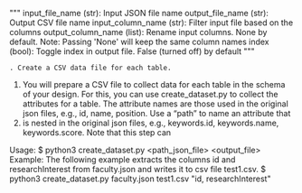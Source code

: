 """
    input_file_name (str): Input JSON file name
    output_file_name (str): Output CSV file name
    input_column_name (str): Filter input file based on the columns
    output_column_name (list): Rename input columns. None by default. Note: Passing 'None' will keep the same column names
    index (bool): Toggle index in output file. False (turned off) by default
    """

    . Create a CSV data file for each table.
1. You will prepare a CSV file to collect data for each table in the schema of your design. For this, you can use create_dataset.py to collect the attributes for a table. The attribute names are those used in the original json files, e.g., id, name, position. Use a “path” to name an attribute that
2. is nested in the original json files, e.g., keywords.id, keywords.name, keywords.score. Note that this step can
         
Usage:
$ python3 create_dataset.py <path_json_file> <output_file> <attribute list>
Example: The following example extracts the columns id and researchInterest from faculty.json and writes it to csv file test1.csv.
$ python3 create_dataset.py faculty.json test1.csv "id, researchInterest"
